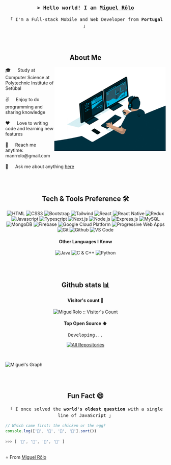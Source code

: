 <h3 align="center">
  <samp>&gt; Hello world! I am
    <b><a target="_blank" href="#">Miguel Rôlo</a></b>
  </samp>
</h3>

<p align="center"> 
  <samp>
    「 I'm a Full-stack Mobile and Web Developer from <b>Portugal</b> 」
  </samp>
</p>
<br/>
<br/>

<h2 align="center">About Me</h2>
<p>
 <img align="right" width="350" src="/assets/programmer.gif" alt="Coding gif" />
 🎓 &emsp; Study at Computer Science at Polytechnic Institute of Setúbal<br/><br/>
 ✌️ &emsp; Enjoy to do programming and sharing knowledge <br/><br/>
 ❤️ &emsp; Love to writing code and learning new features<br/><br/>
 📧 &emsp; Reach me anytime: manrrolo@gmail.com<br/><br/>
 💬 &emsp; Ask me about anything <a href='https://github.com/MiguelRolo/miguelrolo/issues'>here</a>
</p>
<br/>
<br/>

<h2 align="center">Tech & Tools Preference 🛠️</h2>
<div align='center'>

  ![HTML](https://img.shields.io/badge/HTML5-E34F26?style=for-the-badge&logo=html5&logoColor=white)
  ![CSS3](https://img.shields.io/badge/CSS3-1572B6?style=for-the-badge&logo=css3&logoColor=white)
  ![Bootstrap](https://img.shields.io/badge/Bootstrap-563D7C?style=for-the-badge&logo=bootstrap&logoColor=white)
  ![Tailwind](https://img.shields.io/badge/Tailwind_CSS-092749?style=for-the-badge&logo=tailwindcss&logoColor=06B6D4&labelColor=000000)
  ![React](https://img.shields.io/badge/-React-61DBFB?style=for-the-badge&labelColor=black&logo=react&logoColor=61DBFB)
  ![React Native](https://img.shields.io/badge/React_Native-20232A?style=for-the-badge&logo=react&logoColor=61DAFB)
  ![Redux](https://img.shields.io/badge/Redux-593D88?style=for-the-badge&logo=redux&logoColor=white)
  ![Javascript](https://img.shields.io/badge/Javascript-F0DB4F?style=for-the-badge&labelColor=black&logo=javascript&logoColor=F0DB4F)
  ![Typescript](https://img.shields.io/badge/Typescript-007acc?style=for-the-badge&labelColor=black&logo=typescript&logoColor=007acc)
  ![Next.js](https://img.shields.io/badge/next.js-000000?style=for-the-badge&logo=nextdotjs&logoColor=white)
  ![Node.js](https://img.shields.io/badge/Nodejs-3C873A?style=for-the-badge&labelColor=black&logo=node.js&logoColor=3C873A)
  ![Express.js](https://img.shields.io/badge/Express.js-000000?style=for-the-badge&logo=express&logoColor=white)
  ![MySQL](https://img.shields.io/badge/MySQL-F29111?style=for-the-badge&logo=mysql&logoColor=white)
  ![MongoDB](https://img.shields.io/badge/MongoDB-4EA94B?style=for-the-badge&logo=mongodb&logoColor=white)
  ![Firebase](https://img.shields.io/badge/Firebase-FFA611?style=for-the-badge&logo=firebase&logoColor=white)
  ![Google Cloud Platform](https://img.shields.io/badge/Google%20Cloud%20Platform-4285F4?style=for-the-badge&logo=google%20cloud&logoColor=white)
  ![Progressive Web Apps](https://img.shields.io/badge/Progressive%20Web%20Apps-5A0FC8?style=for-the-badge)
  ![Git](https://img.shields.io/badge/Git-F05032?style=for-the-badge&logo=git&logoColor=white)
  ![Github](https://img.shields.io/badge/Github-333?style=for-the-badge&logo=github&logoColor=white)
  ![VS Code](https://img.shields.io/badge/Visual_Studio-0078d7?style=for-the-badge&logo=visual%20studio&logoColor=white)
</div>

<h4 align='center'>Other Languages I Know</h4>
<div align='center'>

  ![Java](https://img.shields.io/badge/Java-F89820?style=for-the-badge)
  ![C & C++](https://img.shields.io/badge/C%20&%20C++-659ad2?style=for-the-badge&logo=c%2B%2B&logoColor=white)
  ![Python](https://img.shields.io/badge/Python-black?style=for-the-badge&logo=python&logoColor=white)
</div>
<br/>
<br/>

<h2 align="center">Github stats 📊</h2>

<h4 align="center">Visitor's count 👀</h4>
<p align="center"><img src="https://profile-counter.glitch.me/{MiguelRolo}/count.svg" alt="MiguelRolo :: Visitor's Count" /></p>

<h4 align="center">Top Open Source ⬆️</h4>
<p align="center"><samp>Developing...</samp></p>
<p align="center">
  <a href="https://github.com/MiguelRolo?tab=repositories" target="_blank"><img alt="All Repositories" title="All Repositories" src="https://img.shields.io/badge/-All%20Repos-2962FF?style=for-the-badge&logo=koding&logoColor=white"/></a>
</p>
<br>

![Miguel's Graph](https://github-readme-activity-graph.vercel.app/graph?username=MiguelRolo&custom_title=Miguel%20Rôlo's%20GitHub%20Activity%20Graph&bg_color=0D1117&color=7F3FBF&line=7F3FBF&point=7F3FBF&area_color=FFFFFF&title_color=FFFFFF&area=true)

<br/>
<br/>

<h2 align="center">Fun Fact 😄</h2>
<p align="center">
  <samp>
  「 I once solved the <b>world's oldest question</b> with a single line of JavaScript 」
  </samp>
</p>

```javascript
// Which came first: the chicken or the egg?
console.log(['🥚', '🐣', '🐥', '🐔'].sort())

>>> [ '🐔', '🐣', '🐥', '🥚' ]
```

<br>
⭐️ From <a href='https://github.com/MiguelRolo'>Miguel Rôlo</a>